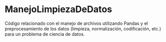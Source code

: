 # ManejoLimpiezaDeDatos
Código relacionado con el manejo de archivos utilizando Pandas y el preprocesamiento de los datos (limpieza, normalización, codificación, etc.) para un problema de ciencia de datos.
